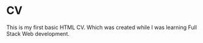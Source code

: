 # CV
This is my first basic HTML CV. Which was created while I was learning Full Stack Web development.
